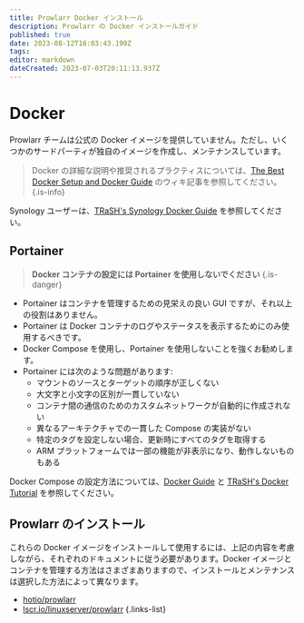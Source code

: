 ```yaml
---
title: Prowlarr Docker インストール
description: Prowlarr の Docker インストールガイド
published: true
date: 2023-08-12T16:03:43.190Z
tags: 
editor: markdown
dateCreated: 2023-07-03T20:11:13.937Z
---
```


# Docker

Prowlarr チームは公式の Docker イメージを提供していません。ただし、いくつかのサードパーティが独自のイメージを作成し、メンテナンスしています。

> Docker の詳細な説明や推奨されるプラクティスについては、[The Best Docker Setup and Docker Guide](/docker-guide) のウィキ記事を参照してください。
{.is-info}

Synology ユーザーは、[TRaSH's Synology Docker Guide](https://trash-guides.info/Hardlinks/How-to-setup-for/Synology/) を参照してください。

## Portainer

> **Docker コンテナの設定には Portainer を使用しないでください** {.is-danger}

- Portainer はコンテナを管理するための見栄えの良い GUI ですが、それ以上の役割はありません。
- Portainer は Docker コンテナのログやステータスを表示するためにのみ使用するべきです。
- Docker Compose を使用し、Portainer を使用しないことを強くお勧めします。
- Portainer には次のような問題があります:
  - マウントのソースとターゲットの順序が正しくない
  - 大文字と小文字の区別が一貫していない
  - コンテナ間の通信のためのカスタムネットワークが自動的に作成されない
  - 異なるアーキテクチャでの一貫した Compose の実装がない
  - 特定のタグを設定しない場合、更新時にすべてのタグを取得する
  - ARM プラットフォームでは一部の機能が非表示になり、動作しないものもある

Docker Compose の設定方法については、[Docker Guide](/docker-guide) と [TRaSH's Docker Tutorial](https://trash-guides.info/hardlinks/) を参照してください。

## Prowlarr のインストール

これらの Docker イメージをインストールして使用するには、上記の内容を考慮しながら、それぞれのドキュメントに従う必要があります。Docker イメージとコンテナを管理する方法はさまざまありますので、インストールとメンテナンスは選択した方法によって異なります。

- [hotio/prowlarr](https://hotio.dev/containers/prowlarr/)
- [lscr.io/linuxserver/prowlarr](https://docs.linuxserver.io/images/docker-prowlarr)
{.links-list}
